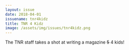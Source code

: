 ```yaml
---
layout: issue
date: 2018-04-01
issuename: tnr4kidz
title: TNR 4 Kidz
image: /assets/img/issues/tnr4kidz.png
---
```


The TNR staff takes a shot at writing a magazine <strike>5</strike> 4 kids!